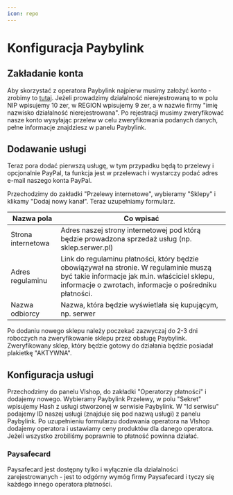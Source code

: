 ```yaml
---
icon: repo
---
```

# Konfiguracja Paybylink
## Zakładanie konta
Aby skorzystać z operatora Paybylink najpierw musimy założyć konto - zrobimy to <a href="https://paybylink.pl/user/access/invite/11104527e581a6cfe16d5e7826d83dc3/" target="_blank" rel="nofollow noopener">tutaj</a>.
Jeżeli prowadzimy działalność nierejestrowaną to w polu NIP wpisujemy 10 zer, w REGION wpisujemy 9 zer, a w nazwie firmy
"imię nazwisko działalność nierejestrowana". Po rejestracji musimy zweryfikować nasze konto wysyłając przelew w celu zweryfikowania
podanych danych, pełne informacje znajdziesz w panelu Paybylink.
## Dodawanie usługi
Teraz pora dodać pierwszą usługę, w tym przypadku będą to przelewy i opcjonalnie PayPal, ta funkcja jest w przelewach i wystarczy
podać adres e-mail naszego konta PayPal.

Przechodzimy do zakładki "Przelewy internetowe", wybieramy "Sklepy" i klikamy "Dodaj nowy kanał". Teraz uzupełniamy formularz.


Nazwa pola   | Co wpisać
---    | ---
Strona internetowa | Adres naszej strony internetowej pod którą będzie prowadzona sprzedaż usług (np. sklep.serwer.pl)
Adres regulaminu | Link do regulaminu płatności, który będzie obowiązywał na stronie. W regulaminie muszą być takie informacje jak m.in. właściciel sklepu, informacje o zwrotach, informacje o pośredniku płatności.
Nazwa odbiorcy | Nazwa, która będzie wyświetlała się kupującym, np. serwer

Po dodaniu nowego sklepu należy poczekać zazwyczaj do 2-3 dni roboczych na zweryfikowanie sklepu przez obsługę Paybylink.
Zweryfikowany sklep, który będzie gotowy do działania będzie posiadał plakietkę "AKTYWNA".
## Konfiguracja usługi
Przechodzimy do panelu VIshop, do zakładki "Operatorzy płatności" i dodajemy nowego. Wybieramy Paybylink Przelewy, w polu "Sekret"
wpisujemy Hash z usługi stworzonej w serwisie Paybylink. W "Id serwisu" podajemy ID naszej usługi (znajduje się pod nazwą usługi) z panelu Paybylink.
Po uzupełnieniu formularzu dodawania operatora na VIshop dodajemy operatora i ustawiamy ceny produktów dla danego operatora.
Jeżeli wszystko zrobiliśmy poprawnie to płatność powinna działać.

### Paysafecard
Paysafecard jest dostępny tylko i wyłącznie dla działalności zarejestrowanych - jest to odgórny wymóg firmy Paysafecard i tyczy się
każdego innego operatora płatności.
